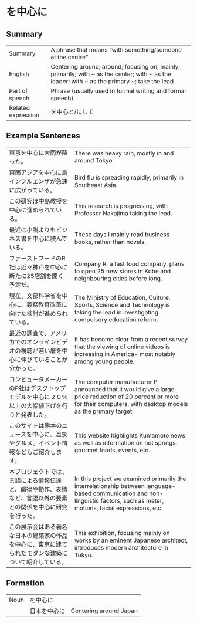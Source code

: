 # を中心に

## Summary

<table><tr>   <td>Summary</td>   <td>A phrase that means “with something/someone at the centre”.</td></tr><tr>   <td>English</td>   <td>Centering around; around; focusing on; mainly; primarily; with ~ as the center; with ~ as the leader; with ~ as the primary ~; take the lead</td></tr><tr>   <td>Part of speech</td>   <td>Phrase (usually used in formal writing and formal speech)</td></tr><tr>   <td>Related expression</td>   <td>を中心と/にして</td></tr></table>

## Example Sentences

<table><tr>   <td>東京を中心に大雨が降った。</td>   <td>There was heavy rain, mostly in and around Tokyo.</td></tr><tr>   <td>東南アジアを中心に鳥インフルエンザが急速に広がっている。</td>   <td>Bird ﬂu is spreading rapidly, primarily in Southeast Asia.</td></tr><tr>   <td>この研究は中島教授を中心に進められている。</td>   <td>This research is progressing, with Professor Nakajima taking the lead.</td></tr><tr>   <td>最近は小説よりもビジネス書を中心に読んでいる。</td>   <td>These days I mainly read business books, rather than novels.</td></tr><tr>   <td>ファーストフードのR社は近々神戸を中心に新たに25店舗を開く予定だ。</td>   <td>Company R, a fast food company, plans to open 25 new stores in Kobe and neighbouring cities before long.</td></tr><tr>   <td>現在、文部科学省を中心に、義務教育改革に向けた検討が進められている。</td>   <td>The Ministry of Education, Culture, Sports, Science and Technology is taking the lead in investigating compulsory education reform.</td></tr><tr>   <td>最近の調査で、アメリカでのオンラインビデオの視聴が若い層を中心に伸びていることが分かった。</td>   <td>It has become clear from a recent survey that the viewing of online videos is increasing in America- most notably among young people.</td></tr><tr>   <td>コンピュータメーカーのP社はデスクトップモデルを中心に２０％以上の大幅値下げを行うと発表した。</td>   <td>The computer manufacturer P announced that it would give a large price reduction of 20 percent or more for their computers, with desktop models as the primary target.</td></tr><tr>   <td>このサイトは熊本のニュースを中心に、温泉やグルメ、イベント情報などもご紹介します。</td>   <td>This website highlights Kumamoto news as well as information on hot springs, gourmet foods, events, etc.</td></tr><tr>   <td>本プロジェクトでは、言語による情報伝達と、韻律や動作、表情など、言語以外の要素との関係を中心に研究を行った。</td>   <td>In this project we examined primarily the interrelationship between language-based communication and non-linguistic factors, such as meter, motions, facial expressions, etc.</td></tr><tr>   <td>この展示会はある著名な日本の建築家の作品を中心に、東京に建てられたモダンな建築について紹介している。</td>   <td>This exhibition, focusing mainly on works by an eminent Japanese architect, introduces modern architecture in Tokyo.</td></tr></table>

## Formation

<table class="table"><tbody><tr class="tr head"><td class="td"><span class="bold">Noun</span></td><td class="td"><span class="concept">を中心に</span></td><td class="td"></td></tr><tr class="tr"><td class="td"></td><td class="td"><span>日本</span><span class="concept">を中心に</span></td><td class="td"><span>Centering around Japan</span></td></tr></tbody></table>

